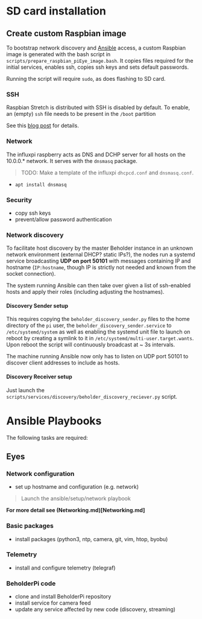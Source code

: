 # SD card installation

## Create custom Raspbian image

To bootstrap network discovery and [Ansible](https://www.ansible.com/) access, a custom Raspbian
 image is generated with the bash script in `scripts/prepare_raspbian_piEye_image.bash`.
 It copies files required for the initial services, enables ssh,
  copies ssh keys and sets default passwords.

Running the script will require `sudo`, as does flashing to SD card.

### SSH
Raspbian Stretch is distributed with SSH is disabled by default.
To enable, an (empty) `ssh` file needs to be present in the `/boot` partition

See this [blog post](https://kenfallon.com/safely-enabling-ssh-in-the-default-raspbian-image/)
for details.

### Network
The influxpi raspberry acts as DNS and DCHP server for all hosts on the
10.0.0.* network. It serves with the `dnsmasq` package.

> TODO: Make a template of the influxpi `dhcpcd.conf` and `dnsmasq.conf`.

- `apt install dnsmasq`

### Security
- copy ssh keys
- prevent/allow password authentication

### Network discovery

To facilitate host discovery by the master Beholder instance
in an unknown network environment (external DHCP? static IPs?),
the nodes run a systemd service broadcasting __UDP on port 50101__ with
messages containing IP and hostname (`IP:hostname`, though IP is strictly
not needed and known from the socket connection).

The system running Ansible can then take over given
a list of ssh-enabled hosts and apply their roles (including adjusting
the hostnames).

#### Discovery Sender setup
This requires copying the `beholder_discovery_sender.py` files to the
home directory of the `pi` user, the `beholder_discovery_sender.service`
to `/etc/systemd/system` as well as enabling the systemd unit file to
launch on reboot by creating a symlink to it in
`/etc/systemd/multi-user.target.wants`. Upon reboot the script will
continuously broadcast at ~ 3s intervals.

The machine running Ansible now only has to listen on UDP port 50101
to discover client addresses to include as hosts.

#### Discovery Receiver setup

Just launch the `scripts/services/discovery/beholder_discovery_reciever.py`
script.

# Ansible Playbooks

The following tasks are required:

## Eyes

### Network configuration
- set up hostname and configuration (e.g. network)
> Launch the ansible/setup/network playbook

__For more detail see (Networking.md)[Networking.md]__

### Basic packages
- install packages (python3, ntp, camera, git, vim, htop, byobu)

### Telemetry
- install and configure telemetry (telegraf)

### BeholderPi code
- clone and install BeholderPi repository
- install service for camera feed
- update any service affected by new code (discovery, streaming)
